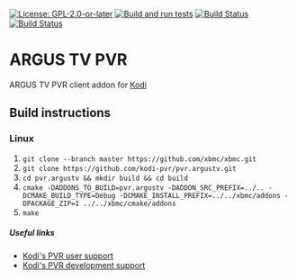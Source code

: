 [![License: GPL-2.0-or-later](https://img.shields.io/badge/License-GPL%20v2+-blue.svg)](LICENSE.md)
[![Build and run tests](https://github.com/kodi-pvr/pvr.argustv/actions/workflows/build.yml/badge.svg?branch=Nexus)](https://github.com/kodi-pvr/pvr.argustv/actions/workflows/build.yml)
[![Build Status](https://dev.azure.com/teamkodi/kodi-pvr/_apis/build/status/kodi-pvr.pvr.argustv?branchName=Nexus)](https://dev.azure.com/teamkodi/kodi-pvr/_build/latest?definitionId=58&branchName=Nexus)
[![Build Status](https://jenkins.kodi.tv/view/Addons/job/kodi-pvr/job/pvr.argustv/job/Nexus/badge/icon)](https://jenkins.kodi.tv/blue/organizations/jenkins/kodi-pvr%2Fpvr.argustv/branches/)

# ARGUS TV PVR
ARGUS TV PVR client addon for [Kodi](https://kodi.tv)

## Build instructions

### Linux

1. `git clone --branch master https://github.com/xbmc/xbmc.git`
2. `git clone https://github.com/kodi-pvr/pvr.argustv.git`
3. `cd pvr.argustv && mkdir build && cd build`
4. `cmake -DADDONS_TO_BUILD=pvr.argustv -DADDON_SRC_PREFIX=../.. -DCMAKE_BUILD_TYPE=Debug -DCMAKE_INSTALL_PREFIX=../../xbmc/addons -DPACKAGE_ZIP=1 ../../xbmc/cmake/addons`
5. `make`

##### Useful links

* [Kodi's PVR user support](https://forum.kodi.tv/forumdisplay.php?fid=167)
* [Kodi's PVR development support](https://forum.kodi.tv/forumdisplay.php?fid=136)
